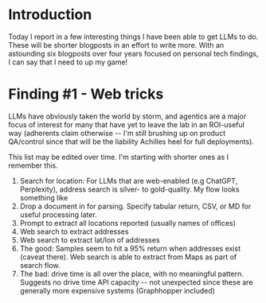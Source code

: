 # Introduction

Today I report in a few interesting things I have been able to get LLMs to do. These will be shorter blogposts in an effort to write more. With an astounding six blogposts over four years focused on personal tech findings, I can say that I need to up my game!

# Finding #1 - Web tricks

LLMs have obviously taken the world by storm, and agentics are a major focus of interest for many that have yet to leave the lab in an ROI-useful way (adherents claim otherwise -- I'm still brushing up on product QA/control since that will be the liability Achilles heel for full deployments).

This list may be edited over time. I'm starting with shorter ones as I remember this.

1. Search for location: For LLMs that are web-enabled (e.g ChatGPT, Perplexity), address search is silver- to gold-quality. My flow looks something like
  1. Drop a document in for parsing. Specify tabular return, CSV, or MD for useful processing later.
  2. Prompt to extract all locations reported (usually names of offices)
  3. Web search to extract addresses 
  4. Web search to extract lat/lon of addresses
  5. The good: Samples seem to hit a 95% return when addresses exist (caveat there). Web search is able to extract from Maps as part of search flow.
  6. The bad: drive time is all over the place, with no meaningful pattern. Suggests no drive time API capacity -- not unexpected since these are generally more expensive systems (Graphhopper included)
